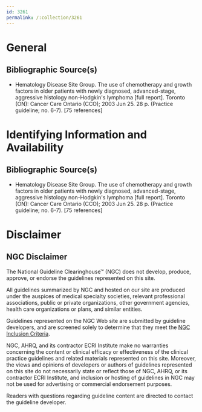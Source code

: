 ```yaml
---
id: 3261
permalink: /:collection/3261
---
```


# General

## Bibliographic Source(s)

- Hematology Disease Site Group. The use of chemotherapy and growth factors in older patients with newly diagnosed, advanced-stage, aggressive histology non-Hodgkin's lymphoma [full report]. Toronto (ON): Cancer Care Ontario (CCO); 2003 Jun 25. 28 p. (Practice guideline; no. 6-7). [75 references]

# Identifying Information and Availability

## Bibliographic Source(s)

- Hematology Disease Site Group. The use of chemotherapy and growth factors in older patients with newly diagnosed, advanced-stage, aggressive histology non-Hodgkin's lymphoma [full report]. Toronto (ON): Cancer Care Ontario (CCO); 2003 Jun 25. 28 p. (Practice guideline; no. 6-7). [75 references]

# Disclaimer

## NGC Disclaimer

The National Guideline Clearinghouse™ (NGC) does not develop, produce, approve, or endorse the guidelines represented on this site.

All guidelines summarized by NGC and hosted on our site are produced under the auspices of medical specialty societies, relevant professional associations, public or private organizations, other government agencies, health care organizations or plans, and similar entities.

Guidelines represented on the NGC Web site are submitted by guideline developers, and are screened solely to determine that they meet the [NGC Inclusion Criteria](/help-and-about/summaries/inclusion-criteria).

NGC, AHRQ, and its contractor ECRI Institute make no warranties concerning the content or clinical efficacy or effectiveness of the clinical practice guidelines and related materials represented on this site. Moreover, the views and opinions of developers or authors of guidelines represented on this site do not necessarily state or reflect those of NGC, AHRQ, or its contractor ECRI Institute, and inclusion or hosting of guidelines in NGC may not be used for advertising or commercial endorsement purposes.

Readers with questions regarding guideline content are directed to contact the guideline developer.

